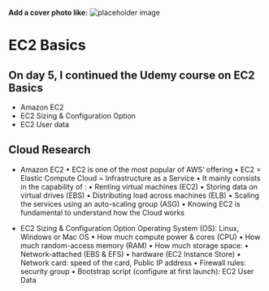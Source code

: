 **Add a cover photo like:**
![placeholder image](https://via.placeholder.com/1200x600)

# EC2 Basics

## On day 5, I continued the Udemy course on EC2 Basics
- Amazon EC2
- EC2 Sizing & Configuration Option
- EC2 User data
## Cloud Research
- Amazon EC2
   • EC2 is one of the most popular of AWS’ offering
• EC2 = Elastic Compute Cloud = Infrastructure as a Service
• It mainly consists in the capability of :
• Renting virtual machines (EC2)
• Storing data on virtual drives (EBS)
• Distributing load across machines (ELB)
• Scaling the services using an auto-scaling group (ASG)
• Knowing EC2 is fundamental to understand how the Cloud works

- EC2 Sizing & Configuration Option
     Operating System (OS): Linux, Windows or Mac OS 
     • How much compute power & cores (CPU) 
     • How much random-access memory (RAM) 
     • How much storage space: 
        • Network-attached (EBS & EFS) 
        • hardware (EC2 Instance Store)
     • Network card: speed of the card, Public IP address 
     • Firewall rules: security group 
     • Bootstrap script (configure at first launch): EC2 User Data
